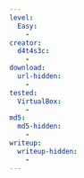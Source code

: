 ```yaml
---
level:
  Easy:
    -
creator:
  d4t4s3c:
    -
download:
  url-hidden:
    -
tested:
  VirtualBox:
    -
md5:
  md5-hidden:
    -
writeup:
  writeup-hidden:
    -
---
```

